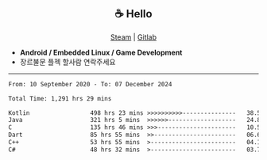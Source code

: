 <h2 align="center"> ☕ Hello </h2>

<p align="center">
  <a href="https://steamcommunity.com/id/Niforances/">Steam</a> |
  <a href="https://gitlab.com/niforances">Gitlab</a>
</p>

 - **Android / Embedded Linux / Game Development**
 - 장르불문 플젝 할사람 연락주세요

------

<!--START_SECTION:waka-->

```txt
From: 10 September 2020 - To: 07 December 2024

Total Time: 1,291 hrs 29 mins

Kotlin                 498 hrs 23 mins >>>>>>>>>>---------------   38.59 %
Java                   321 hrs 5 mins  >>>>>>-------------------   24.86 %
C                      135 hrs 46 mins >>>----------------------   10.51 %
Dart                   85 hrs 55 mins  >>-----------------------   06.65 %
C++                    53 hrs 55 mins  >------------------------   04.18 %
C#                     48 hrs 32 mins  >------------------------   03.76 %
```

<!--END_SECTION:waka-->
